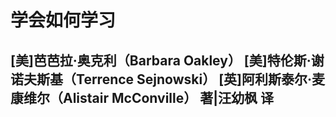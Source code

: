 # 学会如何学习

## [美]芭芭拉·奥克利（Barbara Oakley） [美]特伦斯·谢诺夫斯基（Terrence Sejnowski） [英]阿利斯泰尔·麦康维尔（Alistair McConville） 著|汪幼枫 译

